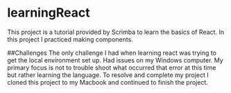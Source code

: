 # learningReact
This project is a tutorial provided by Scrimba to learn the basics of React. In this project I practiced making components.

##Challenges
The only challenge I had when learning react was trying to get the local environment set up. Had issues on my Windows computer. My primary focus is not to trouble shoot what occurred that error at this time but rather learning the language. 
To resolve and complete my project I cloned this project to my Macbook and continued to finish the project.